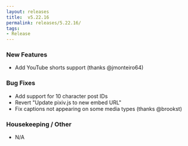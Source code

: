 ```yaml
---
layout: releases
title:  v5.22.16
permalink: releases/5.22.16/
tags:
- Release
---
```


### New Features

- Add YouTube shorts support (thanks @jmonteiro64)

### Bug Fixes

- Add support for 10 character post IDs
- Revert "Update pixiv.js to new embed URL"
- Fix captions not appearing on some media types (thanks @brookst)

### Housekeeping / Other

- N/A
